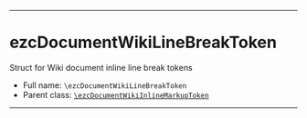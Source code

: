 ***

# ezcDocumentWikiLineBreakToken

Struct for Wiki document inline line break tokens

* Full name: `\ezcDocumentWikiLineBreakToken`
* Parent class: [`\ezcDocumentWikiInlineMarkupToken`](./ezcDocumentWikiInlineMarkupToken.md)

***

